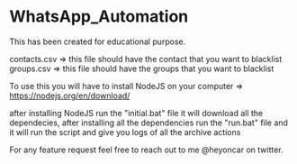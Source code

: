 # WhatsApp_Automation
This has been created for educational purpose.

contacts.csv => this file should have the contact that you want to blacklist
groups.csv => this file should have the groups that you want to blacklist

To use this you will have to install NodeJS on your computer => https://nodejs.org/en/download/

after installing NodeJS run the "initial.bat" file it will download all the dependecies,
after installing all the dependencies run the "run.bat" file and it will run the script and give you logs of all the archive actions

For any feature request feel free to reach out to me @heyoncar on twitter.
